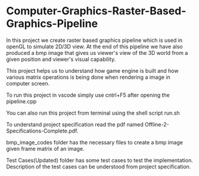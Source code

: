 # Computer-Graphics-Raster-Based-Graphics-Pipeline

In this project we create raster based graphics pipeline which is
used in openGL to simulate 2D/3D view. At the end of this pipeline
we have also produced a bmp image that gives us viewer's view of 
the 3D world from a given position and viewer's visual capability.

This project helps us to understand how game engine is built and how
various matrix operations is being done when rendering a image in computer
screen.

To run this project in vscode simply use cntrl+F5 after opening the pipeline.cpp 

You can also run this project from terminal using the shell script run.sh

To understand project specification read the pdf named Offline-2-Specifications-Complete.pdf. 

bmp_image_codes folder has the necessary files to create a bmp image given
frame matrix of an image.

Test Cases(Updated) folder has some test cases to test the implementation.
Description of the test cases can be understood from project specification.
